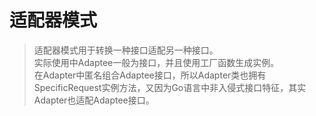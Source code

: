 # 适配器模式
>适配器模式用于转换一种接口适配另一种接口。<br>
实际使用中Adaptee一般为接口，并且使用工厂函数生成实例。<br>
在Adapter中匿名组合Adaptee接口，所以Adapter类也拥有SpecificRequest实例方法，又因为Go语言中非入侵式接口特征，其实Adapter也适配Adaptee接口。
